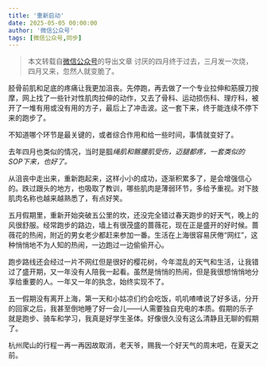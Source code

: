 ```yaml
---
title: '重新启动'
date: 2025-05-05 00:00:00
author: '微信公众号'
tags: [微信公众号,同步]
---
```


> 本文转载自[微信公众号](https://mp.weixin.qq.com/)的导出文章
讨厌的四月终于过去，三月发一次烧，四月又来，忽然人就变脆了。

胫骨前肌和足底的疼痛让我更加沮丧。先停跑，再去做了一个专业拉伸和筋膜刀按摩，网上找了一些针对性肌肉拉伸的动作，又去了骨科、运动损伤科、理疗科，被开了一堆有用或没有用的方子，最后上了冲击波。这一套下来，终于能连续不停下来的跑步了。

不知道哪个环节是最关键的，或者综合作用和给一些时间，事情就变好了。

去年四月也类似的情况，当时是腘*绳肌和髂腰肌受伤，迈腿都疼，一套类似的SOP下来，也好了。*

从沮丧中走出来，重新跑起来，这样小小的成功，逐渐积累多了，是会增强信心的。跌过跟头的地方，也吸取了教训，哪些肌肉是薄弱环节，多给予重视。对下肢肌肉名称也越来越熟悉了，有点好笑。

五月假期里，重新开始突破五公里的坎，还没完全错过春天跑步的好天气，晚上的风很舒服。经常跑步的路边，墙上有很茂盛的蔷薇花，现在正是盛开的好时候。蔷薇花的热闹，附近的男女老少都赶来参加一番。生活在上海很容易厌倦“网红”，这种悄悄地不为人知的热闹，一边跑过一边偷偷开心。

跑步路线还会经过一片不网红但是很好的樱花树，今年混乱的天气和生活，让我错过了盛开期，又一年没有人陪我一起看。虽然是悄悄的热闹，但是我很想悄悄地分享给重要的人。一年又一年的执念，始终实现不了。

五一假期没有离开上海，第一天和小姑凉们约会吃饭，叽叽喳喳说了好多话，分开的回家之后，我甚至倒地睡了好一会儿——i人需要独自充电的本质。假期的乐子就是跑步、骑车和学习，我真是好学生圣体。好像很久没有这么清静且无聊的假期了。

杭州爬山的行程一再一再因故取消，老天爷，赐我一个好天气的周末吧，在夏天之前。